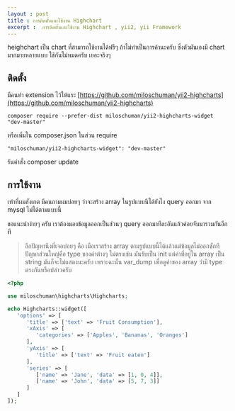 ```yaml
---
layout : post
title : การติดตั้งและใช้งาน Highchart
excerpt :  การติดตั้งและใช้งาน Highchart , yii2, yii Framework
---
```


heighchart เป็น chart ที่สามารถใช้งานได้ฟรีๆ ถ้าไม่ทำเป็นการค้านะครับ ซึ่งตัวมันเองมี chart มากมายหลายแบบ ใช้กันไม่หมดครับ เยอะจริงๆ

## ติดตั้ง

มีคนทำ extension ไว้ให้แระ [https://github.com/miloschuman/yii2-highcharts](https://github.com/miloschuman/yii2-highcharts)

```
composer require --prefer-dist miloschuman/yii2-highcharts-widget "dev-master"
```
หรือเพิ่มใน composer.json ในส่วน require

```
"miloschuman/yii2-highcharts-widget": "dev-master"
```
รันคำสั่ง composer update



## การใช้งาน

เท่าที่ผมสังเกต มีคนถามผมบ่อยๆ ว่าจะสร้าง array ในรูปแบบนีได้ยังไง query ออกมา จาก mysql ไม่ได้ตามแบบนี้

ขอแนะนำง่ายๆ ครับ เราต้องมองข้อมูลออกเป็นส่วนๆ query ออกมาทีละอันแล้วค่อยจับมารวมกันอีกที

> อีกปัญหานึงที่เจอบ่อยๆ คือ  เมือเราสร้าง array ตามรูปแบบนี้ได้แล้วแต่ข้อมูลไม่ออกซักที ปัญหาส่วนใหญ่คือ type ของค่าต่างๆ ไม่ตรงเช่น มันรับเป็น init แต่ค่าที่อยู่ใน array เป็น string มันก็จะไม่แสดงนะครับ เพราะฉะนั้น var_dump เพื่อดูค่าของ array ว่ามี type ตรงกันหรือปล่าวครับ

```php
<?php

use miloschuman\highcharts\Highcharts;

echo Highcharts::widget([
   'options' => [
      'title' => ['text' => 'Fruit Consumption'],
      'xAxis' => [
         'categories' => ['Apples', 'Bananas', 'Oranges']
      ],
      'yAxis' => [
         'title' => ['text' => 'Fruit eaten']
      ],
      'series' => [
         ['name' => 'Jane', 'data' => [1, 0, 4]],
         ['name' => 'John', 'data' => [5, 7, 3]]
      ]
   ]
]);

```
